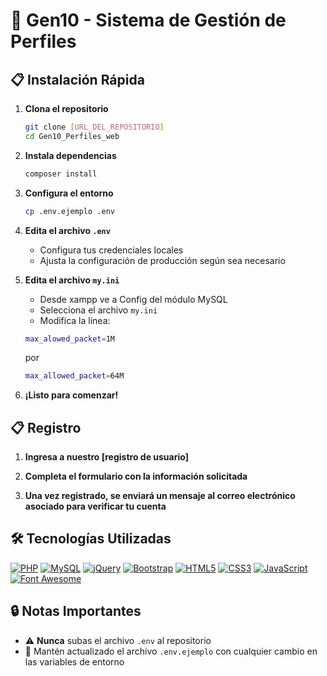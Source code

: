 # 🚀 Gen10 - Sistema de Gestión de Perfiles

## 📋 Instalación Rápida

1. **Clona el repositorio**
   ```bash
   git clone [URL_DEL_REPOSITORIO]
   cd Gen10_Perfiles_web
   ```

2. **Instala dependencias**
   ```bash
   composer install
   ```

3. **Configura el entorno**
   ```bash
   cp .env.ejemplo .env
   ```

4. **Edita el archivo `.env`**
   - Configura tus credenciales locales
   - Ajusta la configuración de producción según sea necesario

5. **Edita el archivo `my.ini`**
   - Desde xampp ve a Config del módulo MySQL
   - Selecciona el archivo `my.ini`
   - Modifica la línea:
   ```bash
   max_alowed_packet=1M
   ```
   por
   ```bash
   max_allowed_packet=64M
   ```

6. **¡Listo para comenzar!**

## 📋 Registro

1. **Ingresa a nuestro [registro de usuario]**

2. **Completa el formulario con la información solicitada**

3. **Una vez registrado, se enviará un mensaje al correo electrónico asociado para verificar tu cuenta**  

## 🛠️ Tecnologías Utilizadas

[![PHP](https://img.shields.io/badge/PHP-7.4%2B-777BB4?logo=php)](https://www.php.net/)
[![MySQL](https://img.shields.io/badge/MySQL-8.0-4479A1?logo=mysql&logoColor=white)](https://www.mysql.com/)
[![jQuery](https://img.shields.io/badge/jQuery-0769AD?logo=jquery&logoColor=white)](https://jquery.com/)
[![Bootstrap](https://img.shields.io/badge/Bootstrap-5.2-7952B3?logo=bootstrap&logoColor=white)](https://getbootstrap.com/)
[![HTML5](https://img.shields.io/badge/HTML5-E34F26?logo=html5&logoColor=white)](https://developer.mozilla.org/en-US/docs/Web/HTML)
[![CSS3](https://img.shields.io/badge/CSS3-1572B6?logo=css3&logoColor=white)](https://developer.mozilla.org/en-US/docs/Web/CSS)
[![JavaScript](https://img.shields.io/badge/JavaScript-ES6-F7DF1E?logo=javascript&logoColor=black)](https://developer.mozilla.org/en-US/docs/Web/JavaScript)
[![Font Awesome](https://img.shields.io/badge/Font%20Awesome-528DD7?logo=font-awesome&logoColor=white)](https://fontawesome.com/)  

## 🔒 Notas Importantes
- ⚠️ **Nunca** subas el archivo `.env` al repositorio
- 🔄 Mantén actualizado el archivo `.env.ejemplo` con cualquier cambio en las variables de entorno
